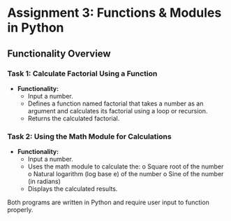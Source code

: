 # Assignment 3: Functions & Modules in Python 

## Functionality Overview

### Task 1: Calculate Factorial Using a Function 

- **Functionality:** 
  - Input a number.
  - Defines a function named factorial that takes a number as an argument and calculates its factorial using a loop or recursion.
  - Returns the calculated factorial.

### Task 2: Using the Math Module for Calculations

- **Functionality:**
  - Input a number.
  - Uses the math module to calculate the:
o   Square root of the number
o   Natural logarithm (log base e) of the number
o   Sine of the number (in radians)
  - Displays the calculated results.


Both programs are written in Python and require user input to function properly.